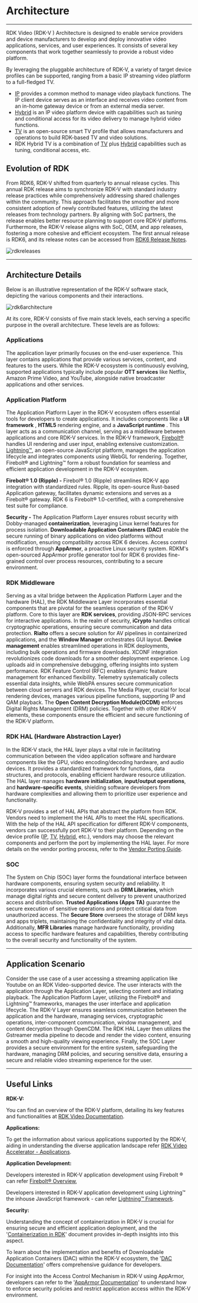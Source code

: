 # Architecture

------------------------------------------------------------------------

RDK Video (RDK-V
) Architecture is designed to enable service providers and device manufacturers to develop and deploy innovative video applications, services, and user experiences. It consists of several key components that work together seamlessly to provide a robust video platform.

By leveraging the pluggable architecture of RDK-V, a variety of target device profiles can be supported, ranging from a basic IP streaming video platform to a full-fledged TV.

-   [IP](./profiles/ip/ip.md) provides a common method to manage video playback functions. The IP client device serves as an interface and receives video content from an in-home gateway device or from an external media server.
-   [Hybrid](./profiles/hybrid/hybrid.md) is an IP video platform device with capabilities such as tuning and conditional access for its video delivery to manage hybrid video functions.
-   [TV](./profiles/tv/tv.md) is an open-source smart TV profile that allows manufacturers and operations to build RDK-based TV and video solutions.
-   RDK Hybrid TV is a combination of [TV](./profiles/tv/tv.md) plus [Hybrid](./profiles/hybrid/hybrid.md) capabilities such as tuning, conditional access, etc.

## Evolution of RDK

From RDK6, RDK-V shifted from quarterly to annual release cycles. This annual RDK release aims to synchronize RDK-V with standard industry release practices while comprehensively addressing shared challenges within the community. This approach facilitates the smoother and more consistent adoption of newly contributed features, utilizing the latest releases from technology partners. By aligning with SoC partners, the release enables better resource planning to support core RDK-V platforms. Furthermore, the RDK-V release aligns with SoC, OEM, and app releases, fostering a more cohesive and efficient ecosystem.
The first annual release is RDK6, and its release notes can be accessed from [RDK6 Release Notes](https://wiki.rdkcentral.com/display/RDK/RDK6+Release+Notes).

![rdkreleases](./images/rdkreleases.png)

------------------------------------------------------------------------

## Architecture Details

Below is an illustrative representation of the RDK-V software stack, depicting the various components and their interactions.

![rdk6architecture](./images/rdk6architecture.png)

At its core, RDK-V consists of five main stack levels, each serving a specific purpose in the overall architecture. These levels are as follows:

### Applications

The application layer primarily focuses on the end-user experience. This layer contains applications that provide various services, content, and features to the users. While the RDK-V ecosystem is continuously evolving, supported applications typically include popular
**OTT services**
like Netflix, Amazon Prime Video, and YouTube, alongside native broadcaster applications and other services.

### Application Platform

The Application Platform Layer in the RDK-V ecosystem offers essential tools for developers to create applications. It includes components like a
**UI framework**
,
**HTML5**
rendering engine, and a
**JavaScript runtime**
.
This layer acts as a communication channel, serving as a middleware between applications and core RDK-V services.
In the RDK-V framework,
[Firebolt®](https://developer.rdkcentral.com/firebolt/overview/)
handles UI rendering and user input, enabling extensive customization.
[Lightning™](https://lightningjs.io/docs/#/what-is-lightning/index), an open-source JavaScript platform, manages the application lifecycle and integrates components using WebGL for rendering. Together, Firebolt® and Lightning™ form a robust foundation for seamless and efficient application development in the RDK-V ecosystem.

**Firebolt®
1.0 (Ripple) -**
Firebol® 1.0 (Ripple) streamlines RDK-V app integration with standardized rules. Ripple, its open-source Rust-based Application gateway, facilitates dynamic extensions and serves as a Firebolt® gateway. RDK 6 is Firebolt® 1.0-certified, with a comprehensive test suite for compliance.

**Security -**
The Application Platform Layer ensures robust security with Dobby-managed
**containerization**, leveraging Linux kernel features for process isolation.
**Downloadable Application Containers (DAC)**
enable the secure running of binary applications on video platforms
without modification, ensuring compatibility across RDK 6 devices. Access control is enforced through
**AppArmor**, a proactive Linux security system. RDKM's open-sourced AppArmor profile generator tool for RDK 6 provides fine-grained control over process resources, contributing to a secure environment.

### RDK Middleware

Serving as a vital bridge between the Application Platform Layer and the hardware (HAL), the RDK Middleware Layer incorporates essential components that are pivotal for the seamless operation of the RDK-V platform.
Core to this layer are
**RDK services**, providing JSON-RPC services for interactive applications.
In the realm of security, **iCrypto**
handles critical cryptographic operations, ensuring secure communication and data protection.
**Rialto**
offers a secure solution for AV pipelines in containerized applications, and the
**Window Manager**
orchestrates GUI layout.
**Device management**
enables streamlined operations in RDK deployments, including bulk operations and firmware downloads. XCONF integration revolutionizes code downloads for a smoother deployment experience. Log uploads aid in comprehensive debugging, offering insights into system performance. RDK Feature Control (RFC) enables dynamic feature management for enhanced flexibility. Telemetry systematically collects essential data insights, while WebPA ensures secure communication between cloud servers and RDK devices. The Media Player, crucial for local rendering devices, manages various pipeline functions, supporting IP and QAM playback. The
**Open Content Decryption Module(OCDM)**
enforces Digital Rights Management (DRM) policies. Together with other RDK-V elements, these components ensure the efficient and secure functioning of the RDK-V platform.

### RDK HAL (Hardware Abstraction Layer)

In the RDK-V stack, the HAL layer plays a vital role in facilitating communication between the video application software and hardware components like the GPU, video encoding/decoding hardware, and audio devices. It provides a standardized framework for functions, data structures, and protocols, enabling efficient hardware resource utilization. The HAL layer manages
**hardware initialization**,
**input/output operations**, and
**hardware-specific events**, shielding software developers from hardware complexities and allowing them to prioritize user experience and functionality.

RDK-V provides a set of HAL APIs that abstract the platform from RDK. Vendors need to implement the HAL APIs to meet the HAL specifications. With the help of the HAL API specification for different RDK-V components, vendors can successfully port RDK-V to their platform. Depending on the device profile ([IP](./profiles/ip/ip.md), [TV](./profiles/tv/tv.md), [Hybrid](./profiles/hybrid/hybrid.md), etc.), vendors may choose the relevant components and perform the port by implementing the HAL layer. For more details on the vendor porting process, refer to the [Vendor Porting Guide](./vendor-porting-guide/vendor-porting-guide.md).

### SOC

The System on Chip (SOC) layer forms the foundational interface between hardware components, ensuring system security and reliability. It incorporates various crucial elements, such as
**DRM Libraries,**
which
manage digital rights and secure content delivery to prevent unauthorized access and distribution.
**Trusted Applications (Apps TA)**
guarantee the secure execution of sensitive operations and protect critical data from unauthorized access. The
**Secure Store**
oversees the storage of DRM keys and apps triplets, maintaining the confidentiality and integrity of vital data. Additionally,
**MFR Libraries**
manage hardware functionality, providing access to specific hardware features and capabilities, thereby contributing to the overall security and functionality of the system.

------------------------------------------------------------------------

## Application Scenario

Consider the use case of a user accessing a streaming application like Youtube on an RDK Video-supported device. The user interacts with the application through the Application Layer, selecting content and initiating playback. The Application Platform Layer, utilizing the Firebolt®
and Lightning™ frameworks, manages the user interface and application lifecycle.
The RDK-V Layer ensures seamless communication between the application and the hardware, managing services, cryptographic operations, inter-component communication, window management, and content decryption through OpenCDM.
The RDK HAL Layer then utilizes the Gstreamer media pipeline to decode and render the video content, ensuring a smooth and high-quality viewing experience.
Finally, the SOC Layer provides a secure environment for the entire system, safeguarding the hardware, managing DRM policies, and securing sensitive data, ensuring a secure and reliable video streaming experience for the user.

------------------------------------------------------------------------

## Useful Links

**RDK-V:**

You can find an overview of the RDK-V platform, detailing its key features and functionalities at
[RDK Video Documentation](./rdk-video-documentation.md).

**Applications:**

To get the information about various applications supported by the RDK-V, aiding in understanding the diverse application landscape refer
[RDK Video Accelerator - Applications](https://wiki.rdkcentral.com/display/RDK/RDK+Video+Accelerator+-+Applications).

**Application Development:**

Developers interested in RDK-V application development using Firebolt
®
can refer
[Firebolt® Overview](https://developer.rdkcentral.com/firebolt/overview/),

Developers interested in RDK-V application development using Lightning™
the inhouse JavaScript framework -
can refer
[Lightning™ Framework](https://lightningjs.io/docs/#/what-is-lightning/index).

**Security:**

Understanding the concept of containerization in RDK-V is crucial for ensuring secure and efficient application deployment, and the '[Containerization in RDK](https://wiki.rdkcentral.com/display/RDK/Containerization+in+RDK)' document provides in-depth insights into this aspect.

To learn about the implementation and benefits of Downloadable Application Containers (DAC) within the RDK-V ecosystem, the '[DAC Documentation](https://wiki.rdkcentral.com/pages/viewpage.action?pageId=113967683)' offers comprehensive guidance for developers.

For insight into the Access Control Mechanism in RDK-V using AppArmor, developers can refer to the '[AppArmor Documentation](https://wiki.rdkcentral.com/display/RDK/Mandatory+Access+Control+in+RDK+using+AppArmor)' to understand how to enforce security policies and restrict application access within the RDK-V environment.
